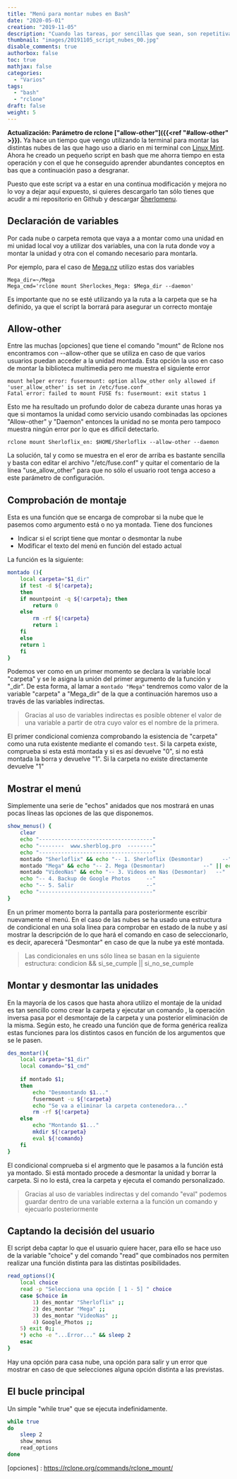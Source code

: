 ```yaml
---
title: "Menú para montar nubes en Bash"
date: "2020-05-01"
creation: "2019-11-05"
description: "Cuando las tareas, por sencillas que sean, son repetitivas lo mejor es automatizarlas."
thumbnail: "images/20191105_script_nubes_00.jpg"
disable_comments: true
authorbox: false
toc: true
mathjax: false
categories:
  - "Varios"
tags:
  - "bash"
  - "rclone"
draft: false
weight: 5
---
```

**Actualización: Parámetro de rclone ["allow-other"]({{<ref "#allow-other" >}}).** Ya hace un tiempo que vengo utilizando la terminal para montar las distintas nubes de las que hago uso a diario en mi terminal con [Linux Mint]. Ahora he creado un pequeño script en bash que me ahorra tiempo en esta operación y con el que he conseguido aprender abundantes conceptos en bas que a continuación paso a desgranar.
<!--more-->
Puesto que este script va a estar en una continua modificación y mejora no lo voy a dejar aquí expuesto, si quieres descargarlo tan sólo tienes que acudir a mi repositorio en Github y descargar [Sherlomenu].

## Declaración de variables ##
Por cada nube o carpeta remota que vaya a a montar como una unidad en mi unidad local voy a utilizar dos variables, una con la ruta donde voy a montar la unidad y otra con el comando necesario para montarla.

Por ejemplo, para el caso de [Mega.nz] utilizo estas dos variables

```
Mega_dir=~/Mega
Mega_cmd='rclone mount Sherlockes_Mega: $Mega_dir --daemon'
```

Es importante que no se esté utilizando ya la ruta a la carpeta que se ha definido, ya que el script la borrará para asegurar un correcto montaje

## Allow-other
Entre las muchas [opciones] que tiene el comando "mount" de Rclone nos encontramos con --allow-other que se utiliza en caso de que varios usuarios puedan acceder a la unidad montada. Esta opción la uso en caso de montar la biblioteca multimedia pero me muestra el siguiente error

```
mount helper error: fusermount: option allow_other only allowed if 'user_allow_other' is set in /etc/fuse.conf
Fatal error: failed to mount FUSE fs: fusermount: exit status 1
```

Esto me ha resultado un profundo dolor de cabeza durante unas horas ya que si montamos la unidad como servicio usando combinadas las opciones "Allow-other" y "Daemon" entonces la unidad no se monta pero tampoco muestra ningún error por lo que es dificil detectarlo.

```
rclone mount Sherloflix_en: $HOME/Sherloflix --allow-other --daemon
```
La solución, tal y como se muestra en el eror de arriba es bastante sencilla y basta con editar el archivo "/etc/fuse.conf" y quitar el comentario de la línea "use_allow_other" para que no sólo el usuario root tenga acceso a este parámetro de configuración.

## Comprobación de montaje ##
Esta es una función que se encarga de comprobar si la nube que le pasemos como argumento está o no ya montada. Tiene dos funciones

* Indicar si el script tiene que montar o desmontar la nube
* Modificar el texto del menú en función del estado actual

La función es la siguiente:

``` sh
montado (){
    local carpeta="$1_dir"
    if test -d ${!carpeta};
    then
	if mountpoint -q ${!carpeta}; then
	    return 0
	else
	    rm -rf ${!carpeta}
	    return 1
	fi
    else
	return 1
    fi
}
```

Podemos ver como en un primer momento se declara la variable local "carpeta" y se le asigna la unión del primer argumento de la función y "_dir". De esta forma, al lamar a `montado "Mega"` tendremos como valor de la variable "carpeta" a "Mega_dir" de la que a continuación haremos uso a través de las variables indirectas.

> Gracias al uso de variables indirectas es posible obtener el valor de una variable a partir de otra cuyo valor es el nombre de la primera.

El primer condicional comienza comprobando la esistencia de "carpeta" como una ruta existente mediante el comando `test`. Si la carpeta existe, comprueba si esta está montada y si es así devuelve "0", si no está montada la borra y devuelve "1". Si la carpeta no existe directamente devuelve "1"

## Mostrar el menú ##
Simplemente una serie de "echos" anidados que nos mostrará en unas pocas líneas las opciones de las que disponemos.

``` sh
show_menus() {
    clear
    echo "------------------------------------"	
    echo "--------  www.sherblog.pro  --------"
    echo "------------------------------------"
    montado "Sherloflix" && echo "-- 1. Sherloflix (Desmontar)      --" || echo "-- 1. Sherloflix                  --"
    montado "Mega" && echo "-- 2. Mega (Desmontar)            --" || echo "-- 2. Mega                        --"
    montado "VideoNas" && echo "-- 3. Videos en Nas (Desmontar)   --" || echo "-- 3. Videos en Ds216+ II         --"
    echo "-- 4. Backup de Google Photos     --"
    echo "-- 5. Salir                       --"
    echo "------------------------------------"
}
```
En un primer momento borra la pantalla para posteriormente escribir nuevamente el menú. En el caso de las nubes se ha usado una estructura de condicional en una sola linea para comprobar en estado de la nube y así mostrar la descripción de lo que hará el comando en caso de seleccionarlo, es decir, aparecerá "Desmontar" en caso de que la nube ya esté montada.

> Las condicionales en uns sólo línea se basan en la siguiente estructura:
> condicion && si_se_cumple || si_no_se_cumple

## Montar y desmontar las unidades ##
En la mayoría de los casos que hasta ahora utilizo el montaje de la unidad es tan sencillo como crear la carpeta y ejecutar un comando , la operación inversa pasa por el desmontaje de la carpeta y una posterior eliminación de la misma. Según esto, he creado una función que de forma genérica realiza estas funciones para los distintos casos en función de los argumentos que se le pasen.

``` sh
des_montar(){
    local carpeta="$1_dir"
    local comando="$1_cmd"
    
    if montado $1;
    then
        echo "Desmontando $1..."
        fusermount -u ${!carpeta}
        echo "Se va a eliminar la carpeta contenedora..."
        rm -rf ${!carpeta}
    else
        echo "Montando $1..."
        mkdir ${!carpeta}
        eval ${!comando}
    fi
}
```

El condicional comprueba si el argmento que le pasamos a la función está ya montado. Si está montado procede a desmontar la unidad y borrar la carpeta. Si no lo está, crea la carpeta y ejecuta el comando personalizado.

> Gracias al uso de variables indirectas y del comando "eval" podemos guardar dentro de una variable externa a la función un comando y ejecuarlo posteriormente

## Captando la decisión del usuario ##
El script deba captar lo que el usuario quiere hacer, para ello se hace uso de la variable "choice" y del comando "read" que combinados nos permiten realizar una función distinta para las distintas posibilidades.

``` sh
read_options(){
    local choice
    read -p "Selecciona una opción [ 1 - 5] " choice
    case $choice in
		1) des_montar "Sherloflix" ;;
		2) des_montar "Mega" ;;
        3) des_montar "VideoNas" ;;
        4) Google_Photos ;;      
	5) exit 0;;
	*) echo -e "...Error..." && sleep 2
    esac
}
```
Hay una opción para casa nube, una opción para salir y un error que mostrar en caso de que selecciones alguna opción distinta a las previstas.

## El bucle principal ##
Un simple "while true" que se ejecuta indefinidamente.

``` sh
while true
do
    sleep 2
    show_menus
    read_options
done

```

[Mega.nz]: https://mega.nz
[Linux Mint]: https://linuxmint.com/
[Sherlomenu]: https://github.com/sherlockes/SherloScripts/blob/master/sherlomenu
[opciones] : https://rclone.org/commands/rclone_mount/
